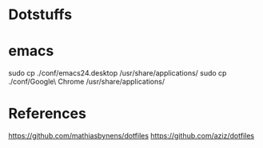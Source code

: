 # Dotstuffs

# emacs
sudo cp ./conf/emacs24.desktop /usr/share/applications/
sudo cp ./conf/Google\ Chrome /usr/share/applications/

# References
https://github.com/mathiasbynens/dotfiles
https://github.com/aziz/dotfiles
